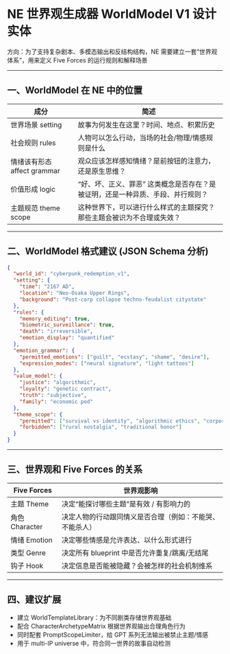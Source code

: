 # NE 世界观生成器 WorldModel V1 设计实体

方向：为了支持复杂剧本、多模态输出和反结构结构，NE 需要建立一套“世界观体系”，用来定义 Five Forces 的运行规则和解释场景

---

## 一、WorldModel 在 NE 中的位置

| 成分                    | 简述                                        |
| --------------------- | ----------------------------------------- |
| 世界场景 setting          | 故事为何发生在这里？时间、地点、积累历史                      |
| 社会规则 rules            | 人物可以怎么行动，当场的社会/物理/情感规则是什么                 |
| 情绪该有形态 affect grammar | 观众应该怎样感知情绪？是前按钮的注意力，还是原生思维？               |
| 价值形成 logic            | “好、坏、正义、罪恶” 这类概念是否存在？是被证明，还是一种异质、手段、并行规则？ |
| 主题规范 theme scope      | 这种世界下，可以进行什么样式的主题探究？那些主题会被识为不合理或失效？       |

---

## 二、WorldModel 格式建议 (JSON Schema 分析)

```json
{
  "world_id": "cyberpunk_redemption_v1",
  "setting": {
    "time": "2167 AD",
    "location": "Neo-Osaka Upper Rings",
    "background": "Post-corp collapse techno-feudalist citystate"
  },
  "rules": {
    "memory_editing": true,
    "biometric_surveillance": true,
    "death": "irreversible",
    "emotion_display": "quantified"
  },
  "emotion_grammar": {
    "permitted_emotions": ["guilt", "ecstasy", "shame", "desire"],
    "expression_modes": ["neural signature", "light tattoos"]
  },
  "value_model": {
    "justice": "algorithmic",
    "loyalty": "genetic contract",
    "truth": "subjective",
    "family": "economic pod"
  },
  "theme_scope": {
    "permitted": ["survival vs identity", "algorithmic ethics", "corporate godhood"],
    "forbidden": ["rural nostalgia", "traditional honor"]
  }
}
```

---

## 三、世界观和 Five Forces 的关系

| Five Forces  | 世界观影响                         |
| ------------ | ----------------------------- |
| 主题 Theme     | 决定“能探讨哪些主题”是有效 / 有影响力的        |
| 角色 Character | 决定人物的行动跟同情义是否合理（例如：不能哭、不能杀人）  |
| 情绪 Emotion   | 决定哪些情感是允许表达、以什么形式进行           |
| 类型 Genre     | 决定所有 blueprint 中是否允许重复/跳离/无结尾 |
| 钩子 Hook      | 决定信息是否能被隐藏？会被怎样的社会机制维系        |

---

## 四、建议扩展

* 建立 WorldTemplateLibrary：为不同剧类存储世界观基础
* 配合 CharacterArchetypeMatrix 根据世界观输出合理角色行为
* 同时配套 PromptScopeLimiter，给 GPT 系列无法输出被禁止主题/情感
* 用于 multi-IP universe 中，符合同一世界的故事自动检测
